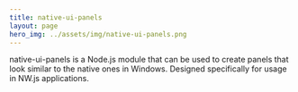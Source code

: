 ```yaml
---
title: native-ui-panels
layout: page
hero_img: ../assets/img/native-ui-panels.png
---
```

native-ui-panels is a Node.js module that can be used to create panels that look similar to the native ones in Windows. Designed specifically for usage in NW.js applications.